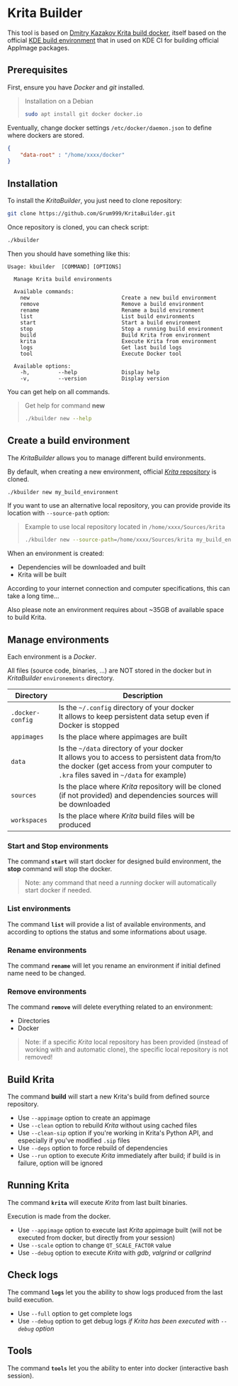 # Krita Builder

This tool is based on [Dmitry Kazakov Krita build docker](https://invent.kde.org/dkazakov/krita-docker-env.git), itself based on the official [KDE build environment](https://binary-factory.kde.org/job/Krita_Nightly_Appimage_Dependency_Build/) that in used on KDE CI for building official AppImage packages.

## Prerequisites

First, ensure you have *Docker* and *git* installed.

> Installation on a Debian
> ```bash
> sudo apt install git docker docker.io
> ```

Eventually, change docker settings `/etc/docker/daemon.json` to define where dockers are stored.
```json
{
    "data-root" : "/home/xxxx/docker"
}
```


## Installation

To install the *KritaBuilder*, you just need to clone repository:
```bash
git clone https://github.com/Grum999/KritaBuilder.git
```

Once repository is cloned, you can check script:
```bash
./kbuilder
```

Then you should have something like this:
```
Usage: kbuilder  [COMMAND] [OPTIONS]

  Manage Krita build environments

  Available commands:
    new                             Create a new build environment
    remove                          Remove a build environment
    rename                          Rename a build environment
    list                            List build environments
    start                           Start a build environment
    stop                            Stop a running build environment
    build                           Build Krita from environment
    krita                           Execute Krita from environment
    logs                            Get last build logs
    tool                            Execute Docker tool

  Available options:
    -h,         --help              Display help
    -v,         --version           Display version
```

You can get help on all commands.
> Get help for command **new**
> ```bash
> ./kbuilder new --help
> ```

## Create a build environment

The *KritaBuilder* allows you to manage different build environments.

By default, when creating a new environment, official [*Krita* repository](https://invent.kde.org/graphics/krita) is cloned.
```bash
./kbuilder new my_build_environment
```

If you want to use an alternative local repository, you can provide provide its location with `--source-path` option:
> Example to use local repository located in `/home/xxxx/Sources/krita`
> ```bash
> ./kbuilder new --source-path=/home/xxxx/Sources/krita my_build_environment
> ```


When an environment is created:
- Dependencies will be downloaded and built
- Krita will be built

According to your internet connection and computer specifications, this can take a long time...

Also please note an environment requires about ~35GB of available space to build Krita.

## Manage environments

Each environment is a *Docker*.

All files (source code, binaries, ...) are NOT stored in the docker but in *KritaBuilder* `environements` directory.

| Directory | Description |
| --- | --- |
| `.docker-config` | Is the `~/.config` directory of your docker<br>It allows to keep persistent data setup even if Docker is stopped |
| `appimages` | Is the place where appimages are built |
| `data` | Is the `~/data` directory of your docker<br>It allows you to access to persistent data from/to the docker (get access from your computer to `.kra` files saved in `~/data` for example) |
| `sources` | Is the place where *Krita* repository will be cloned (if not provided) and dependencies sources will be downloaded |
| `workspaces` |Is the place where *Krita* build files will be produced |

### Start and Stop environments

The command **`start`** will start docker for designed build environment, the **stop** command will stop the docker.

> Note: any command that need a *running* docker will automatically start docker if needed.

### List environments

The command **`list`** will provide a list of available environments, and according to options the status and some informations about usage.

### Rename environments

The command **`rename`** will let you rename an environment if initial defined name need to be changed.

### Remove environments

The command **`remove`** will delete everything related to an environment:
- Directories
- Docker

> Note: if a specific *Krita* local repository has been provided (instead of working with and automatic clone), the specific local repository is not removed!

## Build Krita

The command **build** will start a new Krita's build from defined source repository.

- Use `--appimage` option to create an appimage
- Use `--clean` option to rebuild *Krita* without using cached files
- Use `--clean-sip` option if you're working in Krita's Python API, and especially if you've modified `.sip` files
- Use `--deps` option to force rebuild of dependencies
- Use `--run` option to execute *Krita* immediately after build; if build is in failure, option will be ignored

## Running Krita

The command **`krita`** will execute *Krita* from last built binaries.

Execution is made from the docker.

- Use `--appimage` option to execute last *Krita* appimage built (will not be executed from docker, but directly from your session)
- Use `--scale` option to change `QT_SCALE_FACTOR` value
- Use `--debug` option to execute *Krita* with *gdb*, *valgrind* or *callgrind*

## Check logs

The command **`logs`** let you the ability to show logs produced from the last build execution.

- Use `--full` option to get complete logs
- Use `--debug` option to get debug logs *if Krita has been executed with `--debug` option*


## Tools

The command **`tools`** let you the ability to enter into docker (interactive bash session).


